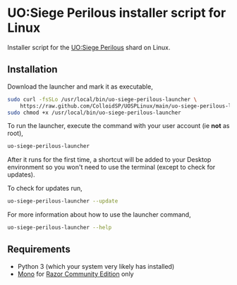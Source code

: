 # UO:Siege Perilous installer script for Linux

Installer script for the [UO:Siege Perilous](https://game-master.net/) shard on Linux.

## Installation

Download the launcher and mark it as executable,

```bash
sudo curl -fsSLo /usr/local/bin/uo-siege-perilous-launcher \
    https://raw.github.com/ColloidSP/UOSPLinux/main/uo-siege-perilous-launcher
sudo chmod +x /usr/local/bin/uo-siege-perilous-launcher
```

To run the launcher, execute the command with your user account (ie **not** as root),

```bash
uo-siege-perilous-launcher
```

After it runs for the first time, a shortcut will be added to your Desktop
environment so you won't need to use the terminal (except to check for updates).

To check for updates run,

```bash
uo-siege-perilous-launcher --update
```

For more information about how to use the launcher command,

```bash
uo-siege-perilous-launcher --help
```

## Requirements

* Python 3 (which your system very likely has installed)
* [Mono](https://www.mono-project.com/) for [Razor Community Edition](https://www.razorce.com/) only
